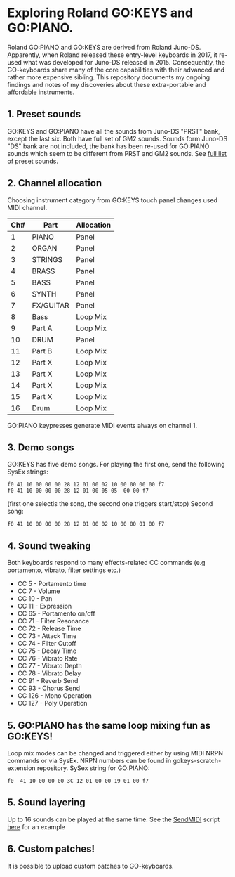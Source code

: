 # Exploring Roland GO:KEYS and GO:PIANO. 

Roland GO:PIANO and GO:KEYS are derived from Roland Juno-DS. Apparently, when Roland released these entry-level keyboards in 2017, it re-used what was developed for Juno-DS released in 2015. Consequently, the GO-keyboards share many of the core capabilities with their advanced and rather more expensive sibling.
This repository documents my ongoing findings and notes of my discoveries about these extra-portable and affordable instruments.

## 1. Preset sounds
GO:KEYS and GO:PIANO have all the sounds from Juno-DS "PRST" bank, except the last six. Both have full set of GM2 sounds. Sounds form Juno-DS "DS" bank are not included, the bank has been re-used for GO:PIANO sounds which seem to be different from PRST and GM2 sounds. See [full list](doc/GO-sounds.md) of preset sounds.

## 2. Channel allocation
Choosing instrument category from GO:KEYS touch panel changes used MIDI channel. 

|Ch# |Part        |Allocation|
|----|------------|----------|
| 1  |  PIANO     | Panel    |
| 2  |  ORGAN     | Panel    |
| 3  |  STRINGS   | Panel    |
| 4  |  BRASS     | Panel    |
| 5  |  BASS      | Panel    |
| 6  |  SYNTH     | Panel    |
| 7  |  FX/GUITAR | Panel    |
| 8  |  Bass      | Loop Mix |
| 9  |  Part A    | Loop Mix |
|10  |  DRUM      | Panel    |
|11  |  Part B    | Loop Mix |
|12  |  Part X    | Loop Mix |
|13  |  Part X    | Loop Mix |
|14  |  Part X    | Loop Mix |
|15  |  Part X    | Loop Mix |
|16  |  Drum      | Loop Mix |

GO:PIANO keypresses generate MIDI events always on channel 1.

## 3. Demo songs
GO:KEYS has five demo songs.
For playing the first one, send the following SysEx strings:
```
f0 41 10 00 00 00 28 12 01 00 02 10 00 00 00 00 f7
f0 41 10 00 00 00 28 12 01 00 05 05  00 00 f7
```

(first one selectis the song, the second one triggers start/stop)
Second song:
```
f0 41 10 00 00 00 28 12 01 00 02 10 00 00 01 00 f7
```

## 4. Sound tweaking
Both keyboards respond to many effects-related CC commands (e.g portamento, vibrato, filter settings etc.) 
- CC 5 - Portamento time
- CC 7 - Volume
- CC 10 - Pan
- CC 11 - Expression
- CC 65 - Portamento on/off
- CC 71 - Filter Resonance
- CC 72 - Release Time
- CC 73 - Attack Time
- CC 74 - Filter Cutoff
- CC 75 - Decay Time
- CC 76 - Vibrato Rate
- CC 77 - Vibrato Depth
- CC 78 - Vibrato Delay
- CC 91 - Reverb Send
- CC 93 - Chorus Send
- CC 126 - Mono Operation
- CC 127 - Poly Operation

## 5.  GO:PIANO has the same loop mixing fun as GO:KEYS!
Loop mix modes can be changed and triggered either by using MIDI NRPN commands or via SysEx. NRPN numbers can be found in gokeys-scratch-extension repository. SySex string for GO:PIANO:
```
f0  41 10 00 00 00 3C 12 01 00 00 19 01 00 f7
```

## 5. Sound layering
Up to 16 sounds can be played at the same time. See the [SendMIDI](https://github.com/gbevin/SendMIDI) script [here](examples/layering-ep-wind) for an example

## 6. Custom patches!
It is possible to upload custom patches to GO-keyboards. 


